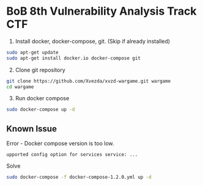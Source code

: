 BoB 8th Vulnerability Analysis Track CTF
========================================

1. Install docker, docker-compose, git. (Skip if already installed)
```sh
sudo apt-get update
sudo apt-get install docker.io docker-compose git
```

2. Clone git repository
```sh
git clone https://github.com/Xvezda/xvzd-wargame.git wargame
cd wargame
```

3. Run docker compose
```sh
sudo docker-compose up -d
```

Known Issue
-----------
Error - Docker compose version is too low.

```
upported config option for services service: ...
```

Solve

```sh
sudo docker-compose -f docker-compose-1.2.0.yml up -d
```

